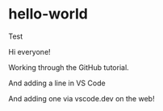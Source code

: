 # hello-world
Test

Hi everyone!

Working through the GitHub tutorial.

And adding a line in VS Code

And adding one via vscode.dev on the web!
